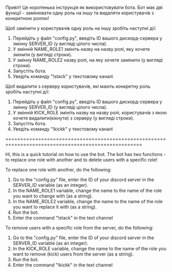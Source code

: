 Привіт! Це коротенька інструкція як використовувати бота.
Бот має дві функції - замінювати одну роль на іншу та видаляти користувачів з конкретною роллю!

Щоб замінити у користувачів одну роль на іншу зробіть наступні дії:
1. Перейдіть у файл "config.py", введіть ID вашого дискорд-сервера у змінну SERVER_ID (у вигляді цілого числа). 
2. У змінній NAME_ROLE1 змініть назву на назву ролі, яку хочете змінити (у вигляді строки).
3. У змінну NAME_ROLE2 назву ролі, на яку хочете замінити (у вигляді строки).
4. Запустіть бота.
5. Уведіть команду "!stack" у текстовому каналі


Щоб видалити з серверу користувачів, які мають конкретну роль зробіть наступні дії:
1. Перейдіть у файл "config.py", введіть ID вашого дискорд-сервера у змінну SERVER_ID (у вигляді цілого числа). 
2. У змінній KICK_ROLE змініть назву на назву ролі, користувачів з якою хочете видалити(кікнути) з серверу (у вигляді строки).
3. Запустіть бота.
4. Уведіть команду "!kickk" у текстовому каналі

====================================================================================================

Hi, this is a quick tutorial on how to use the bot.
The bot has two functions - to replace one role with another and to delete users with a specific role!

To replace one role with another, do the following:
1. Go to the "config.py" file, enter the ID of your discord server in the SERVER_ID variable (as an integer). 
2. In the NAME_ROLE1 variable, change the name to the name of the role you want to change with (as a string).
3. In the NAME_ROLE2 variable, change the name to the name of the role you want to replace it with (as a string).
4. Run the bot.
5. Enter the command "!stack" in the text channel


To remove users with a specific role from the server, do the following:
1. Go to the "config.py" file, enter the ID of your discord server in the SERVER_ID variable (as an integer). 
2. In the KICK_ROLE variable, change the name to the name of the role you want to remove (kick) users from the server (as a string).
3. Run the bot.
4. Enter the command "!kickk" in the text channel
